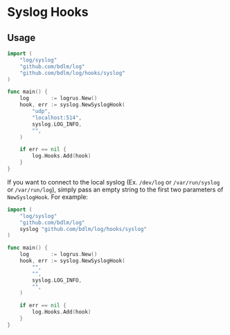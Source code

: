 # Syslog Hooks

## Usage

```go
import (
    "log/syslog"
    "github.com/bdlm/log"
    "github.com/bdlm/log/hooks/syslog"
)

func main() {
    log       := logrus.New()
    hook, err := syslog.NewSyslogHook(
        "udp",
        "localhost:514",
        syslog.LOG_INFO,
        "",
    )

    if err == nil {
        log.Hooks.Add(hook)
    }
}
```

If you want to connect to the local syslog (Ex. `/dev/log` or `/var/run/syslog` or `/var/run/log`), simply pass an empty string to the first two parameters of `NewSyslogHook`. For example:

```go
import (
    "log/syslog"
    "github.com/bdlm/log"
    syslog "github.com/bdlm/log/hooks/syslog"
)

func main() {
    log       := logrus.New()
    hook, err := syslog.NewSyslogHook(
        "",
        "",
        syslog.LOG_INFO,
        "",
    )

    if err == nil {
        log.Hooks.Add(hook)
    }
}
```
